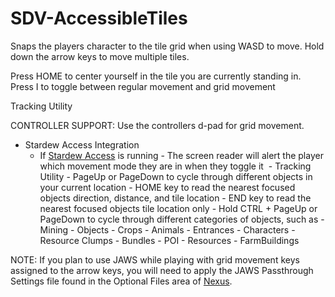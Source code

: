 # SDV-AccessibleTiles
 
Snaps the players character to the tile grid when using WASD to move. Hold down the arrow keys to move multiple tiles.

Press HOME to center yourself in the tile you are currently standing in.
Press I to toggle between regular movement and grid movement

Tracking Utility

CONTROLLER SUPPORT:
Use the controllers d-pad for grid movement.

- Stardew Access Integration
    - If [Stardew Access](https://www.nexusmods.com/stardewvalley/mods/10319) is running
	﻿- The screen reader will alert the player which movement mode they are in when they toggle it﻿
﻿﻿	- Tracking Utility
		﻿﻿﻿﻿- PageUp or PageDown to cycle through different objects in your current location
		﻿﻿- HOME key to read the nearest focused objects direction, distance, and tile location
		﻿﻿﻿﻿- END key to read the nearest focused objects tile location only
		﻿﻿﻿﻿- Hold CTRL + PageUp or PageDown to cycle through different categories of objects, such as
			﻿﻿﻿﻿﻿﻿﻿﻿- Mining 
			﻿﻿﻿﻿﻿﻿﻿﻿﻿﻿- Objects 
			﻿﻿﻿﻿﻿﻿﻿﻿﻿﻿- Crops 
			﻿﻿﻿﻿﻿﻿﻿﻿﻿﻿- Animals 
			﻿﻿﻿﻿﻿﻿﻿﻿﻿﻿- Entrances 
			﻿﻿﻿﻿﻿﻿﻿﻿﻿﻿- Characters 
			﻿﻿﻿﻿﻿﻿﻿﻿﻿﻿- Resource Clumps 
			﻿﻿﻿﻿﻿﻿﻿﻿﻿﻿- Bundles 
			﻿﻿﻿﻿﻿﻿﻿﻿﻿﻿- POI
			﻿﻿﻿﻿﻿﻿﻿﻿﻿﻿- Resources 
			﻿﻿﻿﻿﻿﻿﻿﻿﻿﻿- FarmBuildings

NOTE: If you plan to use JAWS while playing with grid movement keys assigned to the arrow keys, you will need to apply the JAWS Passthrough Settings file found in the Optional Files area of [Nexus](https://www.nexusmods.com/stardewvalley/mods/10755).